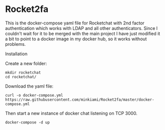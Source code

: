# Rocket2fa

This is the docker-compose yaml file for Rocketchat with 2nd factor authentication which works with LDAP and all other
authenticators. 
Since I couldn't wait for it to be merged with the main project I have just modified it a bit to point to a docker image in my docker
hub, so it works without problems.

Installation

Create a new folder:
```
mkdir rocketchat
cd rocketchat/
```
Download the yaml file:
```
curl -o docker-compose.yml https://raw.githubusercontent.com/minkiami/Rocket2fa/master/docker-compose.yml
```
Then start a new instance of docker chat listening on TCP 3000.
```
docker-compose -d up
```
